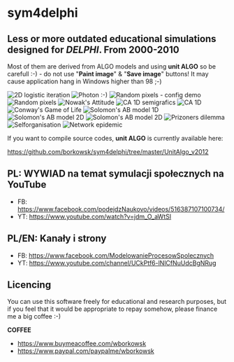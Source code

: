 # sym4delphi
## Less or more outdated **educational** simulations designed for _DELPHI_. From 2000-2010

Most of them are derived from ALGO models and using **unit ALGO** so be carefull :-) - do not use "__Paint image__" & "__Save image__" buttons! It may cause application hang in Windows higher than 98 ;-) 

![2D logistic iteration](./Jetka/JetkaAutokorelacja2.png "2D logistic iteration")
![Photon :-)](./_Prymitywne/OdbijanieFotonu/OdbijanieFotonu2.png "Photon in the box :-)")
![Random pixels - config demo](./_Prymitywne/LosowePiksZSetupem/SetupFormUnit.png "Random pixels - config demo")
![Random pixels](./_Prymitywne/LosowePikseleProste/losowepiksele.png "Random pixels")
![Nowak's Attitude](./AttitudeStrenght/Attitude_strenght.png "Nowak's Attitude")
![CA 1D semigrafics](./CA_1D_Konsolowe/CA_1D_pseudolife.png "CA 1D semigrafics") 
![CA 1D](./CA_1D/Automat1D.png "CA 1D")
![Conway's Game of Life](./ConwaysLife/2D_extendlife.png "Conway's Game of Life")
![Solomon's AB model 1D](./ABmodel2007/Ab_1D_2007.png "Solomon's AB model 1D")
![Solomon's AB model 2D](./ABmodel2007/AB_2D_2007b.png "Solomon's AB model 2D")
![Solomon's AB model 2D](./ABmodel2007/AB_2D_2007a.png "Solomon's AB model 2D")
![Prizoners dilemma](./PrizonersInSpace/PrizonersInSpace.png "Spatial Prizoners dilemma")
![Selforganisation](./DiffusionAggregation/2DCA_agregacja.png "Selforganisation of dendrites (geology!)")
![Network epidemic](./Epidemia2/EpidemicNetv2.png "Network epidemic")


If you want to compile source codes, **unit ALGO** is currently available here:

https://github.com/borkowsk/sym4delphi/tree/master/UnitAlgo_v2012

## PL: WYWIAD na temat symulacji społecznych na YouTube

* FB: https://www.facebook.com/podejdzNaukovo/videos/516387107100734/
* YT: https://www.youtube.com/watch?v=jdm_O_aWtSI


## PL/EN: Kanały i strony

* FB: https://www.facebook.com/ModelowanieProcesowSpolecznych
* YT: https://www.youtube.com/channel/UCkPtf6-lNlCfNuUdcBgNRug

## Licencing

You can use this software freely for educational and research purposes, 
but if you feel that it would be appropriate to repay somehow, 
please finance me a big coffee :-)

**COFFEE**

* https://www.buymeacoffee.com/wborkowsk
* https://www.paypal.com/paypalme/wborkowsk




